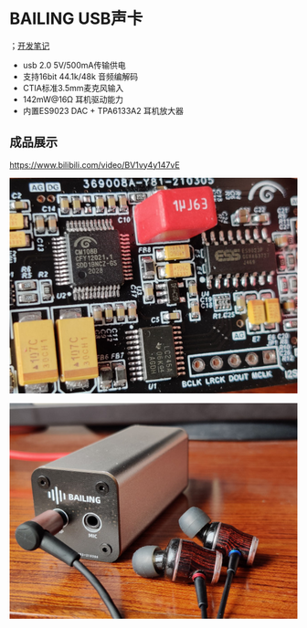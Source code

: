# BAILING USB声卡
；[开发笔记](开发笔记.md)

* usb 2.0 5V/500mA传输供电
* 支持16bit 44.1k/48k 音频编解码
* CTIA标准3.5mm麦克风输入
* 142mW@16Ω 耳机驱动能力
* 内置ES9023 DAC + TPA6133A2 耳机放大器

## 成品展示

https://www.bilibili.com/video/BV1vy4y147vE

![PCB](./Datasheet/成品图/PCB特写.jpg)

![PCB](./Datasheet/成品图/成品.jpg)
